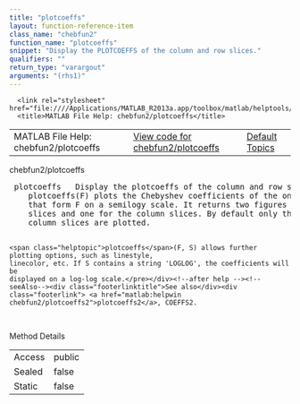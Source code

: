 ```yaml
---
title: "plotcoeffs"
layout: function-reference-item
class_name: "chebfun2"
function_name: "plotcoeffs"
snippet: "Display the PLOTCOEFFS of the column and row slices."
qualifiers: ""
return_type: "varargout"
arguments: "(rhs1)"
---
```


<html>
   <head>
      <meta http-equiv="Content-Type" content="text/html; charset=utf-8">
   
      <link rel="stylesheet" href="file:////Applications/MATLAB_R2013a.app/toolbox/matlab/helptools/private/helpwin.css">
      <title>MATLAB File Help: chebfun2/plotcoeffs</title>
   </head>
   <body>
      <!--Single-page help-->
      <table border="0" cellspacing="0" width="100%">
         <tr class="subheader">
            <td class="headertitle">MATLAB File Help: chebfun2/plotcoeffs</td>
            <td class="subheader-left"><a href="matlab:edit chebfun2/plotcoeffs">View code for chebfun2/plotcoeffs</a></td>
            <td class="subheader-right"><a href="matlab:helpwin">Default Topics</a></td>
         </tr>
      </table>
      <div class="title">chebfun2/plotcoeffs</div>
      <div class="helptext"><pre><!--helptext --> <span class="helptopic">plotcoeffs</span>   Display the <span class="helptopic">plotcoeffs</span> of the column and row slices.
    <span class="helptopic">plotcoeffs</span>(F) plots the Chebyshev coefficients of the one-dimensional slices
    that form F on a semilogy scale. It returns two figures one for the row
    slices and one for the column slices. By default only the first six row and
    column slices are plotted.
 
    <span class="helptopic">plotcoeffs</span>(F, S) allows further plotting options, such as linestyle,
    linecolor, etc. If S contains a string 'LOGLOG', the coefficients will be
    displayed on a log-log scale.</pre></div><!--after help --><!--seeAlso--><div class="footerlinktitle">See also</div><div class="footerlink"> <a href="matlab:helpwin chebfun2/plotcoeffs2">plotcoeffs2</a>, COEFFS2.
</div>
      <!--Method-->
      <div class="sectiontitle">Method Details</div>
      <table class="class-details">
         <tr>
            <td class="class-detail-label">Access</td>
            <td>public</td>
         </tr>
         <tr>
            <td class="class-detail-label">Sealed</td>
            <td>false</td>
         </tr>
         <tr>
            <td class="class-detail-label">Static</td>
            <td>false</td>
         </tr>
      </table>
   </body>
</html>

